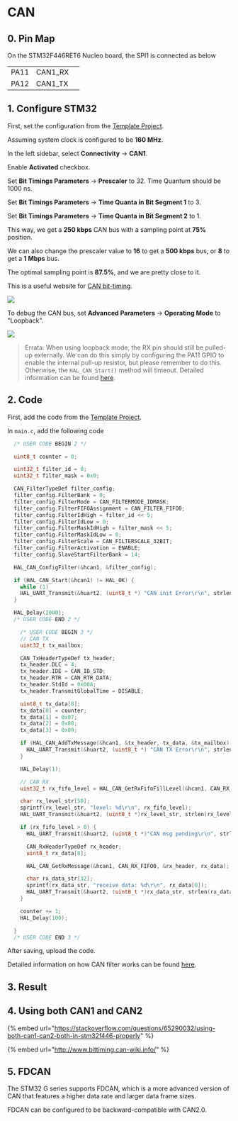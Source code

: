 # CAN

## 0. Pin Map

On the STM32F446RET6 Nucleo board, the SPI1 is connected as below

|      |          |   |
| ---- | -------- | - |
| PA11 | CAN1\_RX |   |
| PA12 | CAN1\_TX |   |



## 1. Configure STM32

First, set the configuration from the [Template Project](https://notes.tk233.xyz/stm32/0.-template-project).



Assuming system clock is configured to be **160 MHz**.



In the left sidebar, select **Connectivity** -> **CAN1**.

Enable **Activated** checkbox.

Set **Bit Timings Parameters** -> **Prescaler** to 32. Time Quantum should be 1000 ns.

Set **Bit Timings Parameters** -> **Time Quanta in Bit Segment 1** to 3.&#x20;

Set **Bit Timings Parameters** -> **Time Quanta in Bit Segment 2** to 1.

This way, we get a **250 kbps** CAN bus with a sampling point at **75%** position.

We can also change the prescaler value to **16** to get a **500 kbps** bus, or **8** to get a **1 Mbps** bus.



The optimal sampling point is **87.5%**, and we are pretty close to it.

This is a useful website for [CAN bit-timing](http://www.bittiming.can-wiki.info/).

![](<../../.gitbook/assets/image (5) (1) (1).png>)





To debug the CAN bus, set **Advanced Parameters** -> **Operating Mode** to "Loopback".

&#x20;

![](<../../.gitbook/assets/image (142).png>)



> Errata: When using loopback mode, the RX pin should still be pulled-up externally. We can do this simply by configuring the PA11 GPIO to enable the internal pull-up resistor, but please remember to do this. Otherwise, the `HAL_CAN_Start()` method will timeout. Detailed information can be found [here](https://electronics.stackexchange.com/questions/353005/can-initialization-timeout-error-in-stm32f4).

## 2. Code

First, add the code from the [Template Project](https://notes.tk233.xyz/stm32/0.-template-project).



In `main.c`, add the following code

```c
  /* USER CODE BEGIN 2 */

  uint8_t counter = 0;

  uint32_t filter_id = 0;
  uint32_t filter_mask = 0x0;

  CAN_FilterTypeDef filter_config;
  filter_config.FilterBank = 0;
  filter_config.FilterMode = CAN_FILTERMODE_IDMASK;
  filter_config.FilterFIFOAssignment = CAN_FILTER_FIFO0;
  filter_config.FilterIdHigh = filter_id << 5;
  filter_config.FilterIdLow = 0;
  filter_config.FilterMaskIdHigh = filter_mask << 5;
  filter_config.FilterMaskIdLow = 0;
  filter_config.FilterScale = CAN_FILTERSCALE_32BIT;
  filter_config.FilterActivation = ENABLE;
  filter_config.SlaveStartFilterBank = 14;

  HAL_CAN_ConfigFilter(&hcan1, &filter_config);

  if (HAL_CAN_Start(&hcan1) != HAL_OK) {
    while (1)
    HAL_UART_Transmit(&huart2, (uint8_t *) "CAN init Error\r\n", strlen("CAN init Error\r\n"), 100);
  }

  HAL_Delay(2000);
  /* USER CODE END 2 */
```

```c
    /* USER CODE BEGIN 3 */
    // CAN TX
    uint32_t tx_mailbox;

    CAN_TxHeaderTypeDef tx_header;
    tx_header.DLC = 4;
    tx_header.IDE = CAN_ID_STD;
    tx_header.RTR = CAN_RTR_DATA;
    tx_header.StdId = 0x00A;
    tx_header.TransmitGlobalTime = DISABLE;

    uint8_t tx_data[8];
    tx_data[0] = counter;
    tx_data[1] = 0x07;
    tx_data[2] = 0x08;
    tx_data[3] = 0x09;

    if (HAL_CAN_AddTxMessage(&hcan1, &tx_header, tx_data, &tx_mailbox) != HAL_OK) {
      HAL_UART_Transmit(&huart2, (uint8_t *) "CAN TX Error\r\n", strlen("CAN TX Error\r\n"), 100);
    }

    HAL_Delay(1);

    // CAN RX
    uint32_t rx_fifo_level = HAL_CAN_GetRxFifoFillLevel(&hcan1, CAN_RX_FIFO0) || HAL_CAN_GetRxFifoFillLevel(&hcan1, CAN_RX_FIFO1);

    char rx_level_str[50];
    sprintf(rx_level_str, "level: %d\r\n", rx_fifo_level);
    HAL_UART_Transmit(&huart2, (uint8_t *)rx_level_str, strlen(rx_level_str), 100);

    if (rx_fifo_level > 0) {
      HAL_UART_Transmit(&huart2, (uint8_t *)"CAN msg pending\r\n", strlen("CAN msg pending\r\n"), 100);

      CAN_RxHeaderTypeDef rx_header;
      uint8_t rx_data[8];

      HAL_CAN_GetRxMessage(&hcan1, CAN_RX_FIFO0, &rx_header, rx_data);

      char rx_data_str[32];
      sprintf(rx_data_str, "receive data: %d\r\n", rx_data[0]);
      HAL_UART_Transmit(&huart2, (uint8_t *)rx_data_str, strlen(rx_data_str), 100);
    }

    counter += 1;
    HAL_Delay(100);

  }
  /* USER CODE END 3 */
```



After saving, upload the code.



Detailed information on how CAN filter works can be found [here](https://schulz-m.github.io/2017/03/23/stm32-can-id-filter/).

## 3. Result





## 4. Using both CAN1 and CAN2

{% embed url="https://stackoverflow.com/questions/65290032/using-both-can1-can2-both-in-stm32f446-properly" %}

{% embed url="http://www.bittiming.can-wiki.info/" %}



## 5. FDCAN

The STM32 G series supports FDCAN, which is a more advanced version of CAN that features a higher data rate and larger data frame sizes.&#x20;

FDCAN can be configured to be backward-compatible with CAN2.0.

<figure><img src="../../.gitbook/assets/image (128).png" alt=""><figcaption></figcaption></figure>

